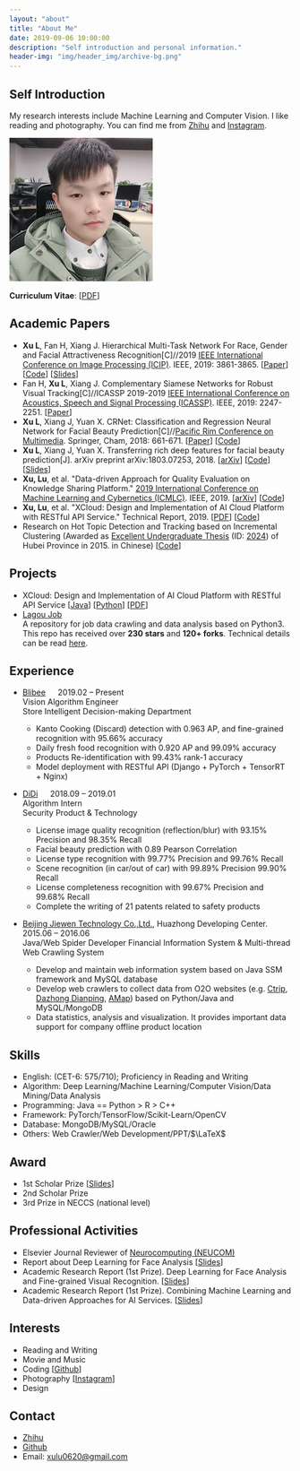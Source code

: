```yaml
---
layout: "about"
title: "About Me"
date: 2019-09-06 10:00:00
description: "Self introduction and personal information."
header-img: "img/header_img/archive-bg.png"
---
```

## Self Introduction
My research interests include Machine Learning and Computer Vision. I like reading and photography. You can find me from [Zhihu](https://www.zhihu.com/people/xulu-0620) and [Instagram](https://www.instagram.com/lucasx_xulu/).

![LucasX](https://raw.githubusercontent.com/lucasxlu/blog/master/source/about/LucasX.jpg)

__Curriculum Vitae__: [[PDF](./CV_LuXu.pdf)] 


## Academic Papers
* **Xu L**, Fan H, Xiang J. Hierarchical Multi-Task Network For Race, Gender and Facial Attractiveness Recognition[C]//2019 [IEEE International Conference on Image Processing (ICIP)](http://2019.ieeeicip.org/). IEEE, 2019: 3861-3865. [[Paper](https://ieeexplore.ieee.org/abstract/document/8803614)] [[Code](https://github.com/lucasxlu/HMTNet.git)] [[Slides](ICIP19_HMTNet_Slides.pdf)]
* Fan H, **Xu L**, Xiang J. Complementary Siamese Networks for Robust Visual Tracking[C]//ICASSP 2019-2019 [IEEE International Conference on Acoustics, Speech and Signal Processing (ICASSP)](https://2019.ieeeicassp.org/). IEEE, 2019: 2247-2251. [[Paper](https://ieeexplore.ieee.org/abstract/document/8682985/)]
* **Xu L**, Xiang J, Yuan X. CRNet: Classification and Regression Neural Network for Facial Beauty Prediction[C]//[Pacific Rim Conference on Multimedia](http://www.pcm2018.org/). Springer, Cham, 2018: 661-671. [[Paper](https://link.springer.com/chapter/10.1007/978-3-030-00764-5_61)] [[Code](https://github.com/lucasxlu/CRNet.git)]
* **Xu L**, Xiang J, Yuan X. Transferring rich deep features for facial beauty prediction[J]. arXiv preprint arXiv:1803.07253, 2018. [[arXiv](https://arxiv.org/abs/1803.07253)] [[Code](https://github.com/lucasxlu/TransFBP.git)] [[Slides](./Presentation_TransFBP.pdf)]
* **Xu, Lu**, et al. "Data-driven Approach for Quality Evaluation on Knowledge Sharing Platform." [2019 International Conference on Machine Learning and Cybernetics (ICMLC)](http://www.icmlc.com/). IEEE, 2019. [[arXiv](https://arxiv.org/abs/1903.00384)] [[Code](https://github.com/lucasxlu/ZhihuDataDriven.git)]    
* **Xu, Lu**, et al. "XCloud: Design and Implementation of AI Cloud Platform with RESTful API Service." Technical Report, 2019. [[PDF](XCloud.pdf)] [[Code](https://github.com/lucasxlu/XCloud.git)]
* Research on Hot Topic Detection and Tracking based on Incremental Clustering (Awarded as [Excellent Undergraduate Thesis](http://www.hbe.gov.cn/content.php?id=12717) (ID: [2024](http://hbxw.e21.edu.cn/e21sqlimg//file/201512/fff20151224164931_675715070.xls)) of Hubei Province in 2015. in Chinese) [[Code](https://github.com/xuludev/System.git)]  


## Projects
* XCloud: Design and Implementation of AI Cloud Platform with RESTful API Service [[Java](https://github.com/lucasxlu/CVLH.git)] [[Python](https://github.com/lucasxlu/XCloud.git)] [[PDF](./XCloud.pdf)]
* [Lagou Job](https://github.com/lucasxlu/LagouJob.git)  
  A repository for job data crawling and data analysis based on Python3. This repo has received over **230 stars** and **120+ forks**. Technical details can be read [here](https://www.zhihu.com/question/36132174/answer/94392659).


## Experience
* [Blibee](https://www.bianlifeng.com/) &emsp; 2019.02 – Present  
Vision Algorithm Engineer  
Store Intelligent Decision-making Department

  - Kanto Cooking (Discard) detection with 0.963 AP, and fine-grained recognition with 95.66% accuracy  
  - Daily fresh food recognition with 0.920 AP and 99.09% accuracy
  - Products Re-identification with 99.43% rank-1 accuracy
  - Model deployment with RESTful API (Django + PyTorch + TensorRT + Nginx)


* [DiDi](https://www.didiglobal.com/) &emsp; 2018.09 – 2019.01  
Algorithm Intern  
Security Product & Technology

  - License image quality recognition (reflection/blur) with 93.15% Precision and 98.35% Recall
  - Facial beauty prediction with 0.89 Pearson Correlation
  - License type recognition with 99.77% Precision and 99.76% Recall
  - Scene recognition (in car/out of car) with 99.89% Precision 99.90% Recall
  - License completeness recognition with 99.67% Precision and 99.68% Recall
  - Complete the writing of 21 patents related to safety products


* [Beijing Jiewen Technology Co.,Ltd.](http://www.aisino.com/), Huazhong Developing Center. &emsp; 2015.06 – 2016.06  
Java/Web Spider Developer
Financial Information System & Multi-thread Web Crawling System
  - Develop and maintain web information system based on Java SSM framework and MySQL database
  - Develop web crawlers to collect data from O2O websites (e.g. [Ctrip](http://www.ctrip.com/), [Dazhong Dianping](http://www.dianping.com/), [AMap](https://www.amap.com/)) based on Python/Java and MySQL/MongoDB
  - Data statistics, analysis and visualization. It provides important data support for company offline product location


## Skills
* English: (CET-6: 575/710); Proficiency in Reading and Writing    
* Algorithm: Deep Learning/Machine Learning/Computer Vision/Data Mining/Data Analysis    
* Programming: Java == Python > R > C++  
* Framework: PyTorch/TensorFlow/Scikit-Learn/OpenCV  
* Database: MongoDB/MySQL/Oracle  
* Others: Web Crawler/Web Development/PPT/$\LaTeX$


## Award
* 1st Scholar Prize [[Slides](./Research_Overview.pdf)]
* 2nd Scholar Prize  
* 3rd Prize in NECCS (national level)  


## Professional Activities
* Elsevier Journal Reviewer of [Neurocomputing (NEUCOM)](https://www.journals.elsevier.com/neurocomputing/)
* Report about Deep Learning for Face Analysis [[Slides](./DL_for_Face_Analysis.pdf)]
* Academic Research Report (1st Prize). Deep Learning for Face Analysis and Fine-grained Visual Recognition. [[Slides](./DL_for_Face_Analysis_and_FGVC.pdf)]
* Academic Research Report (1st Prize). Combining Machine Learning and Data-driven Approaches for AI Services. [[Slides](./Combining_ML_and_Data_driven_Approach_for_AI_Services​.pdf)]


## Interests
* Reading and Writing
* Movie and Music
* Coding [[Github](https://github.com/lucasxlu)]
* Photography [[Instagram](https://www.instagram.com/lucasx_xulu/)]
* Design 


## Contact
* [Zhihu](https://www.zhihu.com/people/xulu-0620/activities)
* [Github](https://github.com/lucasxlu)  
* Email: xulu0620@gmail.com